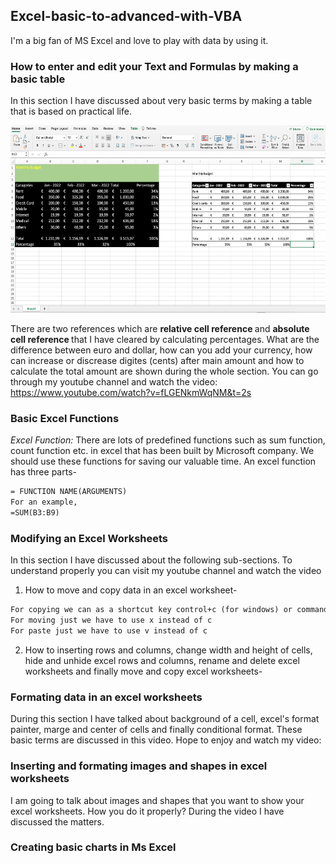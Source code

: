 ## Excel-basic-to-advanced-with-VBA

I'm a big fan of MS Excel and love to play with data by using it.
  
### How to enter and edit your Text and Formulas by making a basic table

 In this section I have discussed about very basic terms by making a table that is based on practical life.

  <img src="./images/basic-excel-file-by-using-basic-terms.png" width="600" height="300">
  
There are two references which are  <b>relative cell reference </b> and <b> absolute cell reference </b> that I have cleared by calculating percentages. What are the difference between euro and dollar, how can you add your currency, how can increase or discrease digites (cents) after main amount and how to calculate the total amount are shown during the whole section. You can go through my youtube channel and watch the video: https://www.youtube.com/watch?v=fLGENkmWqNM&t=2s 
  
### Basic Excel Functions

<i> Excel Function: </i> There are lots of predefined functions such as sum function, count function etc. in excel that has been built by Microsoft company. We should use these functions for saving our valuable time. An excel function has three parts-

```diff
= FUNCTION NAME(ARGUMENTS)
For an example,
=SUM(B3:B9)
```

### Modifying an Excel Worksheets

In this section I have discussed about the following sub-sections. To understand properly you can visit my youtube channel and watch the video

1. How to move and copy data in an excel worksheet-
  
  ```diff
  For copying we can as a shortcut key control+c (for windows) or command+c (for macbook)
  For moving just we have to use x instead of c
  For paste just we have to use v instead of c
  ```
  
2. How to inserting rows and columns, change width and height of cells, hide and unhide excel rows and columns, rename and delete excel worksheets and finally move and copy excel worksheets-
 
### Formating data in an excel worksheets
  
During this section I have talked about background of a cell, excel's format painter, marge and center of cells and finally conditional format. These basic terms are discussed in this video. Hope to enjoy and watch my video: 
  
### Inserting and formating images and shapes in excel worksheets

I am going to talk about images and shapes that you want to show your excel worksheets. How you do it properly? During the video I have discussed the matters. 

### Creating basic charts in Ms Excel

